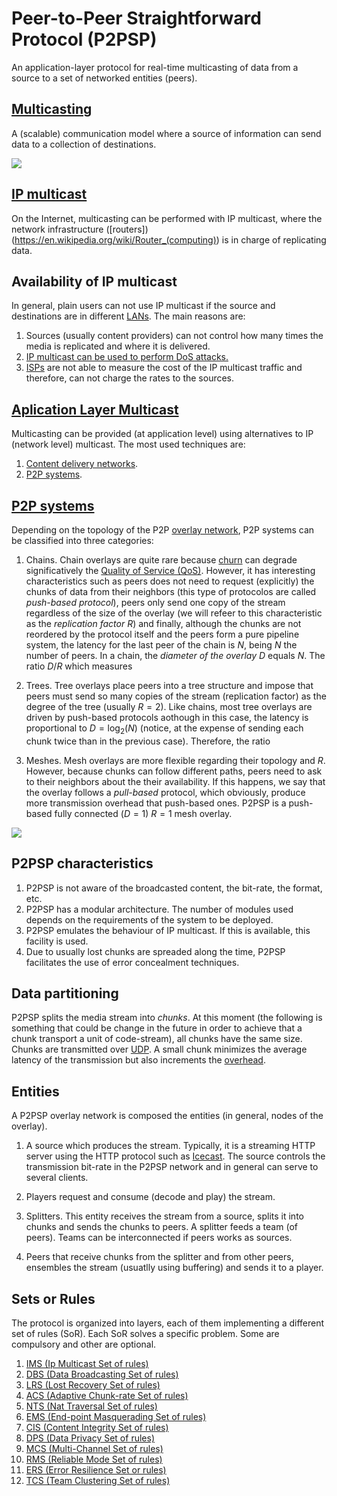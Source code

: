 Peer-to-Peer Straightforward Protocol (P2PSP)
=============================================

An application-layer protocol for real-time multicasting of data from
a source to a set of networked entities (peers).

[Multicasting](https://en.wikipedia.org/wiki/Multicast)
-------------------------------------------------------

A (scalable) communication model where a source of information can send data to a collection of destinations.

![](https://upload.wikimedia.org/wikipedia/commons/thumb/3/30/Multicast.svg/250px-Multicast.svg.png)

[IP multicast](https://en.wikipedia.org/wiki/IP_multicast)
----------------------------------------------------------

On the Internet, multicasting can be performed with IP multicast,
where the network infrastructure
([routers])(https://en.wikipedia.org/wiki/Router_(computing)) is in
charge of replicating data.

Availability of IP multicast
----------------------------

In general, plain users can not use IP multicast if the source and
destinations are in different
[LANs](https://en.wikipedia.org/wiki/Local_area_network). The main
reasons are:

1. Sources (usually content providers) can not control how many times
   the media is replicated and where it is delivered.
2. [IP multicast can be used to perform DoS attacks.](https://tools.ietf.org/html/rfc4732#section-2.2.2)
3. [ISPs](https://en.wikipedia.org/wiki/Internet_service_provider) are
   not able to measure the cost of the IP multicast traffic and
   therefore, can not charge the rates to the sources.

[Aplication Layer Multicast](https://en.wikipedia.org/wiki/Multicast#Application_layer_multicast)
-------------------------------------------------------------------------------------------------

Multicasting can be provided (at application level) using alternatives
to IP (network level) multicast. The most used techniques are:

1. [Content delivery networks](https://en.wikipedia.org/wiki/Content_delivery_network). 
2. [P2P systems](https://en.wikipedia.org/wiki/Peercasting).

[P2P systems](https://en.wikipedia.org/wiki/Peer-to-peer)
---------------------------------------------------------

Depending on the topology of the P2P [overlay network](https://en.wikipedia.org/wiki/Overlay_network), P2P systems can be
classified into three categories:

1. Chains. Chain overlays are quite rare because [churn](https://en.wikipedia.org/wiki/Churn_rate) can degrade
significatively the [Quality of Service (QoS)](https://en.wikipedia.org/wiki/Quality_of_service). However,
it has interesting characteristics such as peers does not need to request (explicitly) the chunks of data from their neighbors (this type of protocolos are called *push-based protocol*), peers only send one copy of the stream
regardless of the size of the overlay (we will refeer to this
characteristic as the *replication factor* $R$) and finally, although the chunks are not reordered by the protocol itself and the peers form a pure pipeline system, the latency for the last peer of the chain is $N$, being $N$ the number of peers. In a chain, the *diameter of the overlay* $D$ equals $N$. The ratio $D/R$ which measures 

2. Trees. Tree overlays place peers into a tree structure and impose that
peers must send so many copies of the stream (replication factor) as
the degree of the tree (usually $R=2$). Like chains, most tree overlays are driven by
push-based protocols aothough in this case, the latency is proportional to $D=\log_2(N)$ (notice, at the expense of sending each chunk twice than in the previous case). Therefore, the ratio 

3. Meshes. Mesh overlays are more flexible regarding their topology and $R$. However, because chunks can follow different paths, peers need to ask to their neighbors about the their availability. If this happens, we say that the overlay follows a *pull-based* protocol, which obviously, produce more transmission overhead that push-based ones. P2PSP is a push-based fully connected ($D=1$) $R=1$ mesh overlay.

![](http://slides.p2psp.org/2015-06-Barcelona/FIGs/full-mesh.svg)

P2PSP characteristics
---------------------

1. P2PSP is not aware of the broadcasted content, the bit-rate, the format, etc.
2. P2PSP has a modular architecture. The number of modules used depends on the requirements of the system to be deployed.
3. P2PSP emulates the behaviour of IP multicast. If this is available, this facility is used.
4. Due to usually lost chunks are spreaded along the time, P2PSP facilitates the use of error concealment techniques.

Data partitioning
-----------------

P2PSP splits the media stream into *chunks*. At this moment (the following is something that could be change in the future in order to achieve that a chunk transport a unit of code-stream), all chunks have the same size. Chunks are transmitted over [UDP](https://en.wikipedia.org/wiki/User_Datagram_Protocol). A small chunk minimizes the average latency of the transmission but also increments the [overhead](https://en.wikipedia.org/wiki/Protocol_overhead).

Entities
--------

A P2PSP overlay network is composed the entities (in general, nodes of the overlay).

1. A source which produces the stream. Typically, it is a streaming
  HTTP server using the HTTP protocol such as [Icecast](http://icecast.org/). The
  source controls the transmission bit-rate in the P2PSP network and
  in general can serve to several clients.

2. Players request and consume (decode and play) the stream.

3. Splitters. This entity receives the stream from a
  source, splits it into chunks and sends the chunks
  to peers. A splitter feeds a team (of peers). Teams can be interconnected if peers works as sources.

4. Peers that receive chunks from the splitter and from
  other peers, ensembles the stream (usuatlly using buffering) and sends it to a player.

Sets or Rules
-------------

The protocol is organized into layers, each of them implementing a different set of rules (SoR). Each SoR solves a specific problem. Some are compulsory and other are optional.

1. [IMS (Ip Multicast Set of rules)](IMS/README.md)
2. [DBS (Data Broadcasting Set of rules)](DBS/README.md)
3. [LRS (Lost Recovery Set of rules)](LRS/README.md)
4. [ACS (Adaptive Chunk-rate Set of rules)](ACS/README.md)
5. [NTS (Nat Traversal Set of rules)](NTS/README.md)
7. [EMS (End-point Masquerading Set of rules)](EMS/README.md)
8. [CIS (Content Integrity Set of rules)](CIS/README.md) 
9. [DPS (Data Privacy Set of rules)](DPS/README.md) 
10. [MCS (Multi-Channel Set of rules)](MCS/README.md)
11. [RMS (Reliable Mode Set of rules)](RMS/README.md)
12. [ERS (Error Resilience Set or rules)](ERS/README.md)
13. [TCS (Team Clustering Set of rules)](TCS/README.md)
